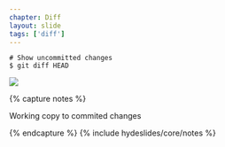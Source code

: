 ```yaml
---
chapter: Diff
layout: slide
tags: ['diff']
---
```


	# Show uncommitted changes
	$ git diff HEAD

<img class="diagram" src="assets/diagrams/git-diff-head.png">

{% capture notes %}

Working copy to commited changes

{% endcapture %}
{% include hydeslides/core/notes %}
